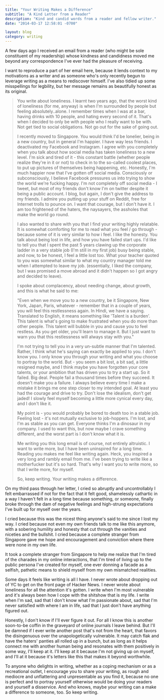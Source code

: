 ```yaml
---
title: "Your Writing Makes a Difference"
subtitle: "A Kind Letter from a Reader"
description: "Kind and candid words from a reader and fellow writer."
date: "2014-03-17 12:58:01 -0700"

layout: blog
category: writing
---
```


A few days ago I received an email from a reader (who might be sole constituent of my readership) whose kindness and candidness moved me beyond any correspondence I've ever had the pleasure of receiving.

I want to reproduce a part of her email here, because it lends context to my motivations as a writer and as someone who's only recently begun to leverage writing as a means to rediscover himself. I've also tidied up some misspellings for legbility, but her message remains as beautifully honest as its original.

> You write about loneliness. I learnt two years ago, that the worst kind of loneliness (for me, anyway) is when I'm surrounded by people but feeling absolutely..alone. I remember times when I was at a bar, having drinks with 10 people, and hating every second of it. That's when I decided to only be with people who I really want to be with. Not get tied to social obligations. Not go out for the sake of going out.
>
> I recently moved to Singapore. You would think I'd be lonelier, being in a new country, but in general I'm happier. I have way less friends. I deactivated my Facebook and Instagram. I agree with you completely when you talk about how social media has taken loneliness to a new level. I'm sick and tired of it - this constant battle (whether people realize they're in it or not) to check in to the so-called coolest places, to put up pictures of themselves being happening, etc. Honestly, I'm much happier now that I've gotten off social media. Consciously or subconsciously, I believe Facebook pressures us into trying to show the world we're fucking happy. I'm not completely off social media - I tweet, but most of my friends don't know I'm on twitter despite it being a public account. I blog, but again, I don't give the address to my friends. I admire you putting up your stuff on Reddit, free for Internet trolls to pounce on. I want that courage, but I don't have it. I am too frightened of the haters, the naysayers, the assholes that make the world go round.
>
> I also wanted to share with you that I find your writing highly relatable. It is somewhat comforting for me to read what you feel / go through - because some of it is very similar to how i feel.  I like the honesty. You talk about being lost in life, and how you have failed start ups. I'd like to tell you that I spent the past 5 years clawing up the corporate ladder in a very stable job (I'm still in my first job) busy being stable, and now, to be honest, I feel a little lost too. What your teacher quoted to you was somewhat similar to what my country manager told me when I attempted to leave my job. (essentially, I liked the company, but I was promised a move abroad and it didn't happen so I got angry and decided to leave).
>
> I spoke about complacency, about needing change, about growth, and this is what he said to me:
>
> "Even when we move you to a new country, be it Singapore, New York, Japan, Paris, whatever - remember that in a couple of years, you will feel this restlessness again. In Hindi, we have a saying. Translated to English, it means something like 'Talent is a burden'. This talent is what's going to make frustrated when you do more than other people. This talent will bubble in you and cause you to feel restless. As you get older, you'll learn to manage it. But I just want to warn you that this restlessness will always stay with you."
>
> I'm not trying to tell you in a very un-subtle manner that I'm talented. Rather, I think what he's saying can exactly be applied to you. I don't know you. I only know you through your writing and what you choose to portray to the world. But - you seem a bit lost, a bit sad, a little resigned maybe, and I think maybe you have forgotten your core talents, or your ambition that has driven you to try a start up. So it failed. Big deal. People fail a thousand times before they succeed. It doesn't make you a failure. I always believe every time I make a mistake it brings me one step closer to my intended goal. At least you had the courage and drive to try. Don't lose the idealism, don't get jaded! I slowly feel myself becoming a little more cynical every day, and I don't like it.
>
> My point is - you would probably be bored to death too in a stable job. Feeling lost - it's not mutually exclusive to job-hoppers. I'm lost, and I'm as stable as you can get. Everyone thinks I'm a dinosaur in my company. I used to want this, but now maybe I crave something different, and the worst part is I don't know what it is.
>
> Me writing you this long email is of course, not entirely altruistic. I want to write more, but I have been uninspired for a long time. Reading you makes me feel like writing again. Heck, you inspired a very long and rambly email from me. I've been trying to write like a motherfucker but it's so hard. That's why I want you to write more, so that I write more, for myself.
>
> So, keep writing. Your writing makes a difference.

On my third pass through her letter, I cried so abruptly and uncontrollably I felt embarrassed if not for the fact that it felt good, shamelessly cathartic in a way I haven't felt in a long time because something, or someone, finally broke through the dam of negative feelings and high-strung expectations I've built up for myself over the years.

I cried because this was the nicest thing anyone's said to me since I lost my way. I cried because not even my own friends talk to me like this anymore, with a sobering humility and honesty that cut through the vanities and niceties and the bullshit. I cried because a complete stranger from Singapore gave me hope and encouragement and conviction where there were none in my own life.

It took a complete stranger from Singapore to help me realize that I'm tired of  the charades in my online interactions, that I'm tired of living up to the public persona I've created for myself, one ever donning a facade as a selfish, pathetic means to shield myself from my own mismatched realities.

Some days it feels like writing is all I have. I never wrote about dropping out of YC to get on the front page of Hacker News. I never wrote about loneliness for all the attention it's gotten. I write when I'm most vulnerable and it's always been how I cope with the shitshow that is my life. I write when I'm sad, sad that I don't know what I'm passionate about, sad that I'm never satisfied with where I am in life, sad that I just don't have anything figured out.

Honestly, I don't know if I'll ever figure it out. For all I know this is another soon-to-be coffin in the graveyard of online journals I leave behind. But I'll be damned if I ever write another post that's not from the heart, that favors the disingenuous over the unapologetically vulnerable. It may catch flak and have the haters' panties all rolled up in a bunch, but as long as it helps connect me with another human being and resonates with them positively in some way, I'll keep at it. I'll keep at it because I'm not giving up on myself, and I'll at it because it's letters like this that makes it beyond worthwhile.

To anyone who delights in writing, whether as a coping mechanism or as a recreational outlet, I encourage you to share your writing, as rough and mediocre and unflattering and unpresentable as you find it, because no one is perfect and to portray yourself otherwise would be doing your readers and yourself a disservice. And who knows, maybe your writing can a make a difference to someone, too. So keep writing.
